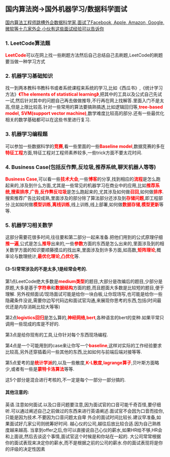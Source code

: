 ## 国内算法岗->国外机器学习/数据科学面试
[国内算法工程师跳槽外企数据科学家,面试了Facebook, Apple, Amazon, Google,微软等十几家外企,小伙有这些面试经验可以告诉你](https://www.bilibili.com/video/BV177411G7Rj)
### 1. LeetCode算法题
<strong style="color:red;">LeetCode</strong>可以在网上找一些刷题方法然后自己总结自己去刷题,LeetCode的刷题要当做一种学习方式
### 2. 机器学习基础知识
找一到两本教科书教科书或者系统课程来系统的学习,比如《西瓜书》,《统计学习方法》<strong style="color:red;">《The elements of statistical learning》</strong>,把其中的工具以及公式自己先试一试,然后针对其中的问题自己再去做做推导,不行再在网上找解答.里面入门不是太高,但是上限比较高.针对一些常用的算法要搞熟搞透,比如逻辑回归</strong>等,<strong style="color:red;">tree-based model</strong>, <strong style="color:red;">SVM(support vector machine)</strong>,数学难度比较高的部分.还有一些最优化相关的数学基础都可以在这些书里进行复习.
### 3. 机器学习编程题
可以参加一些数据科学的<strong style="color:red;">竞赛</strong>,看一些里面的一些<strong style="color:red;">Baseline model</strong>,数据竞赛的多在<strong style="color:red;">特征工程</strong>方面,特征工程对工程师素养较多,一些trick方面不要太花时间.
### 4. Business Case(包括反作弊,反垃圾,推荐系统,聊天机器人等等)
<strong style="color:red;">Business Case</strong>,可以看一些<strong style="color:red;">技术大会</strong>,一些<strong style="color:red;">博客</strong>的分享,找到相应的<strong style="color:red;">流程</strong>是怎么跑起来的,涉及到什么方面,尤其是一些常见的机器学习在商业中的应用,比如<strong style="color:red;">推荐系统</strong>,<strong style="color:red;">搜索排序</strong>,<strong style="color:red;">广告</strong>,<strong style="color:red;">反作弊反垃圾</strong>是怎么跑起来的,尤其涉及如何做<strong style="color:red;">召回</strong>,如何做<strong style="color:red;">排序</strong>.搜索推荐广告比较成熟,里面涉及的部分除了算法部分还涉及到<strong style="color:red;">存储问题</strong>,即工程部分.比如如何做<strong style="color:red;">模型训练</strong>,<strong style="color:red;">离线训练</strong>,线上训练</strong>,线上部署</strong>,如何做<strong style="color:red;">数据存储</strong>,<strong style="color:red;">模型更新</strong>等等.
### 5. 机器学习相关数学
这部分需要花很多时间,往往要和第二部分一起来准备.把他们用到的公式原理仔细<strong style="color:red;">推一遍</strong>,公式是怎么<strong style="color:red;">推导</strong>出来的,一些<strong style="color:red;">参数</strong>方面的东西是怎么出来的,里面涉及到的相关数学方面的知识要顺藤摸瓜的找出来,里面涉及到许多方面,如高数,<strong style="color:red;">矩阵理论</strong>,概率论与数理统计,<strong style="color:red;">最优化理论</strong>,<strong style="color:red;">凸优化</strong>等.


#### (3-5)常常涉及的不是太多,1是经常会考的.
第1点LeetCode绝大多数是<strong style="color:red;">medium类型</strong>的题目,大部分是改编后的题目,少部分是原题,大多是基于<strong style="color:red;">字符串</strong>和<strong style="color:red;">数据结构</strong>方面的题,而且题面大多数是比较短的题目,便于理解.
另外视频面试/现场面试可能是给你一块白板,让你现场写,也可能是给你一些隐藏条件没说,需要你边写代码边和面试官沟通,来展现你思考的东西,包括(时间最优还是内存消耗比较大等等)

第2点<strong style="color:red;">logistics回归</strong>是怎么算的,<strong style="color:red;">神经网络</strong>,<strong style="color:red;">bert</strong>,各种语言的bert的变种.如果平常只调用一些现成的库是不好的.

第3点是给你现有的工具,让你针对每个东西现场编程.

第4点是一个可能用到的case来让你写一个<strong style="color:red;">baseline</strong>,这样对实际的工作经验要求比较高,另外还穿插着问一些其他的东西,比如如何与前端后端对接等等.

第5点爱考的是<strong style="color:red;">统计学派</strong>的,以及一些散度,<strong style="color:red;">K-L散度</strong>,<strong style="color:red;">lagrange算子</strong>,贝叶斯方面略少,或者有一些是<strong style="color:red;">蒙特卡洛算法</strong>等等.

这5个部分是混合进行考核的,不一定是每个一部分一部分搞的.

#### 其他注意的:
英语.注意如何面试.以及口音问题要注意,因为面试官的口音可能千奇百怪,要仔细听.可以通过阐述自己之前做过的东西来进行英语阐述.面试官不会因为口音而挂你,只能是因为技术.不要因为口音问题太自卑
外企的面试时间比较长.建议早准备,如果面试好几家公司则统筹好时间.
越心仪的公司,越往后放比较合适.因为自己熟练度越来越高.
当拿到offer之后,你可以直接说自己心仪的薪水,如果HR给不够,HR会和上面说,然后去谈这个事情,面试官这个时候是和你站在一起的.
大公司常常根据你的面试表现来决定你的薪水,而不是根据之前的公司的薪水.你的面试表现将是你的评级的决定性因素
